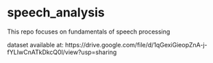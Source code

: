 # speech_analysis
This repo focuses on fundamentals of speech processing
<p> dataset available at: https://drive.google.com/file/d/1qGexiGieopZnA-j-fYLIwCnATkDkcQ0l/view?usp=sharing</p>
